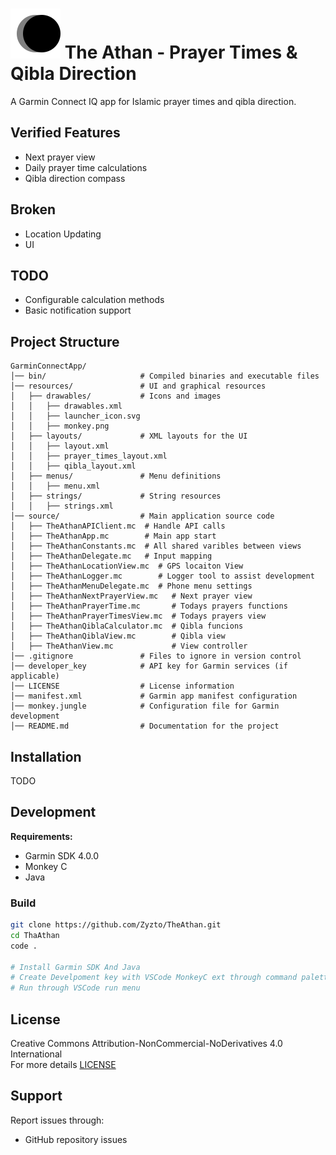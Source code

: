 # ![Logo](/resources/drawables/launcher_icon.svg) The Athan - Prayer Times & Qibla Direction 


A Garmin Connect IQ app for Islamic prayer times and qibla direction.

## Verified Features
- Next prayer view
- Daily prayer time calculations
- Qibla direction compass

## Broken
- Location Updating
- UI

## TODO
- Configurable calculation methods
- Basic notification support

## Project Structure
```
GarminConnectApp/
│── bin/                     # Compiled binaries and executable files
│── resources/               # UI and graphical resources
│   ├── drawables/           # Icons and images
│   │   ├── drawables.xml    
│   │   ├── launcher_icon.svg
│   │   ├── monkey.png
│   ├── layouts/             # XML layouts for the UI
│   │   ├── layout.xml
│   │   ├── prayer_times_layout.xml
│   │   ├── qibla_layout.xml
│   ├── menus/               # Menu definitions
│   │   ├── menu.xml
│   ├── strings/             # String resources
│   │   ├── strings.xml
│── source/                  # Main application source code
│   ├── TheAthanAPIClient.mc  # Handle API calls
│   ├── TheAthanApp.mc        # Main app start
│   ├── TheAthanConstants.mc  # All shared varibles between views
│   ├── TheAthanDelegate.mc   # Input mapping
│   ├── TheAthanLocationView.mc  # GPS locaiton View
│   ├── TheAthanLogger.mc        # Logger tool to assist development
│   ├── TheAthanMenuDelegate.mc  # Phone menu settings
│   ├── TheAthanNextPrayerView.mc   # Next prayer view
│   ├── TheAthanPrayerTime.mc       # Todays prayers functions
│   ├── TheAthanPrayerTimesView.mc  # Todays prayers view
│   ├── TheAthanQiblaCalculator.mc  # Qibla funcions
│   ├── TheAthanQiblaView.mc        # Qibla view
│   ├── TheAthanView.mc             # View controller
│── .gitignore               # Files to ignore in version control
│── developer_key            # API key for Garmin services (if applicable)
│── LICENSE                  # License information
│── manifest.xml             # Garmin app manifest configuration
│── monkey.jungle            # Configuration file for Garmin development
│── README.md                # Documentation for the project
```

## Installation
TODO


## Development
**Requirements:**
- Garmin SDK 4.0.0
- Monkey C
- Java

### Build
```bash
git clone https://github.com/Zyzto/TheAthan.git
cd ThaAthan
code .

# Install Garmin SDK And Java
# Create Develpoment key with VSCode MonkeyC ext through command palette "Monkey C: Generate a Developer Key"
# Run through VSCode run menu
```

## License
Creative Commons Attribution-NonCommercial-NoDerivatives 4.0 International  
For more details [LICENSE](LICENSE.md)

## Support
Report issues through:
- GitHub repository issues

